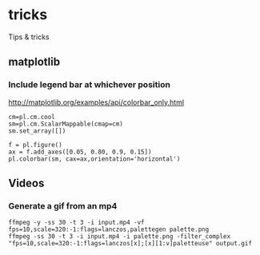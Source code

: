 # tricks
Tips & tricks

## matplotlib

### Include legend bar at whichever position

http://matplotlib.org/examples/api/colorbar_only.html

```
cm=pl.cm.cool
sm=pl.cm.ScalarMappable(cmap=cm)
sm.set_array([])

f = pl.figure()
ax = f.add_axes([0.05, 0.80, 0.9, 0.15])
pl.colorbar(sm, cax=ax,orientation='horizontal')

```

## Videos

### Generate a gif from an mp4
```
ffmpeg -y -ss 30 -t 3 -i input.mp4 -vf fps=10,scale=320:-1:flags=lanczos,palettegen palette.png
ffmpeg -ss 30 -t 3 -i input.mp4 -i palette.png -filter_complex "fps=10,scale=320:-1:flags=lanczos[x];[x][1:v]paletteuse" output.gif

```
